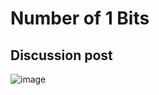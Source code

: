 # Number of 1 Bits
## Discussion post

![image](https://user-images.githubusercontent.com/77815463/140673048-aeafed1f-ad57-4224-aeb3-90a8ce2c902c.png)
